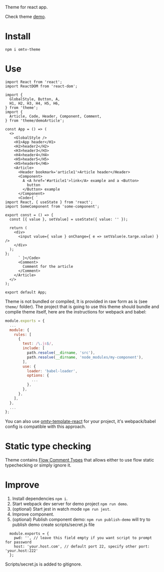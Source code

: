Theme for react app.

Check theme [demo](http://matviiv.com/omtv-theme).

# Install
```
npm i omtv-theme
```

# Use
```
import React from 'react';
import ReactDOM from 'react-dom';

import {
  GlobalStyle, Button, A,
  H1, H2, H3, H4, H5, H6,
} from 'theme';
import {
  Article, Code, Header, Component, Comment,
} from 'theme/demoArticle';

const App = () => (
  <>
    <GlobalStyle />
    <H1>App header</H1>
    <H2>header2</H2>
    <H3>header3</H3>
    <H4>header4</H4>
    <H5>header5</H5>
    <H5>header6</H6>
    <Article>
      <Header bookmark='article1'>Article header</Header>
      <Component>
        A <A href='#article1'>link</A> example and a <Button>
          button
        </Button> example
      </Component>
      <Code>{ `
import React, { useState } from 'react';
import SomeComponent from 'some-component';

export const = () => {
  const [{ value }, setValue] = useState({ value: '' });

  return (
    <div>
      <input value={ value } onChange={ e => setValue(e.targe.value) } />
    </div>
  );
};
      ` }</Code>
      <Comment>
        Comment for the article
      </Comment>
    </Article>
  </>
);

export default App;
```

Theme is not bundled or compiled, It is provided in raw form as is
(see `theme/` folder).
The project that is going to use this theme should bundle and
complie theme itself, here are the instructions for webpack and babel:
```webpack.config.js
module.exports = {
  ...
  module: {
    rules: [
      {
        test: /\.js$/,
        include: [
          path.resolve(__dirname, 'src'),
          path.resolve(__dirname, 'node_modules/my-component'),
        ],
        use: {
          loader: 'babel-loader',
          options: {
            ...
          },
        },
      },
    ],
  },
  ...
};
```
You can also use [omtv-template-react](https://github.com/omatviiv/omtv-template-react)
for your project, it's webpack/babel config is compatible with this approach.

# Static type checking
Theme contains [Flow Comment Types](https://flow.org/en/docs/types/comments/)
that allows either to use flow static typechecking or simply ignore it.

# Improve
1. Install dependencies `npm i`.
2. Start webpack dev server for demo project `npm run demo`.
3. (optional) Start jest in watch mode `npm run jest`.
4. Improve component.
5. (optional) Publish component demo:
  `npm run publish-demo` will try to publish demo
  create scripts/secret.js file
  ```
    module.exports = {
      pwd: '', // leave this field empty if you want script to prompt for password
      host: 'your.host.com', // default port 22, specify other port: 'your.host:222'
    };
  ```
  Scripts/secret.js is added to gitignore.
